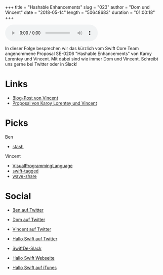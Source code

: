 +++
title = "Hashable Enhancements"
slug = "023"
author = "Dom und Vincent"
date = "2018-05-14"
length = "50648683"
duration = "01:00:18"
+++

<audio controls>
    <source src="https://media.hallo-swift.de/file/halloswift/023.mp3" type="audio/mp3">
</audio>

In dieser Folge besprechen wir das kürzlich vom Swift Core Team angenommene Proposal SE-0206 "Hashable Enhancements" von Karoy Lorentey und Vincent. Mit dabei sind wie immer Dom und Vincent. Schreibt uns gerne bei Twitter oder in Slack!

# Links

- [Blog-Post von Vincent](https://blog.definiteloops.com/ha-r-sh-visitors-8c0c3686a46f)
- [Proposal von Karoy Lorentey und Vincent](https://github.com/apple/swift-evolution/blob/master/proposals/0206-hashable-enhancements.md)

# Picks

Ben

- [stash](http://github.com/ywangd/stash)

Vincent

- [VisualProgrammingLanguage](http://github.com/NathanFlurry/VisualProgrammingLanguage)
- [swift-tagged](http://github.com/pointfreeco/swift-tagged)
- [wave-share](http://github.com/ggerganov/wave-share)

# Social

- [Ben auf Twitter](https://twitter.com/benchr)
- [Dom auf Twitter](https://twitter.com/swiftpainless)
- [Vincent auf Twitter](https://twitter.com/regexident)
- [Hallo Swift auf Twitter](https://twitter.com/hallo_swift)
- [SwiftDe-Slack](http://slack.swiftde.net)

- [Hallo Swift Webseite](http://hallo-swift.de)
- [Hallo Swift auf iTunes](https://itunes.apple.com/de/podcast/hallo-swift/id1225721421?mt=2)
